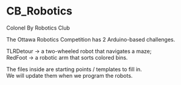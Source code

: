 # CB_Robotics

Colonel By Robotics Club

The Ottawa Robotics Competition has 2 Arduino-based challenges.

TLRDetour -> a two-wheeled robot that navigates a maze;  
RedFoot -> a robotic arm that sorts colored bins.

The files inside are starting points / templates to fill in.  
We will update them when we program the robots.
